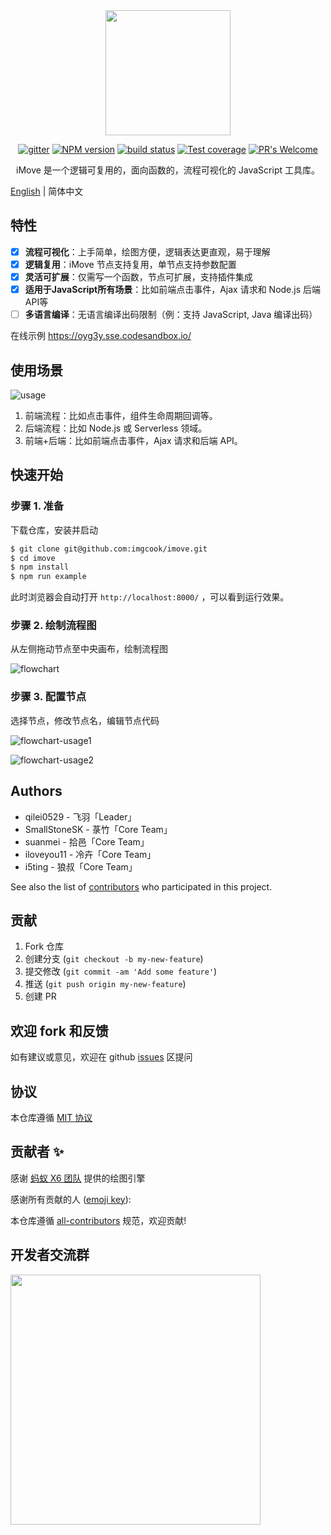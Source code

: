 <div align="center">
  <img src="https://ss1.bdstatic.com/70cFuXSh_Q1YnxGkpoWK1HF6hhy/it/u=3874775950,1064987171&fm=26&gp=0.jpg" width="200px">
  
  [![gitter][gitter-image]][gitter-url]
  [![NPM version][npm-image]][npm-url]
  [![build status][travis-image]][travis-url]
  [![Test coverage][coveralls-image]][coveralls-url]
  [![PR's Welcome][pr-welcoming-image]][pr-welcoming-url]

</div>

<p align="center">
  iMove 是一个逻辑可复用的，面向函数的，流程可视化的 JavaScript 工具库。
</p>

[English](./README.en-US.md) | 简体中文

## 特性

- [x] **流程可视化**：上手简单，绘图方便，逻辑表达更直观，易于理解
- [x] **逻辑复用**：iMove 节点支持复用，单节点支持参数配置
- [x] **灵活可扩展**：仅需写一个函数，节点可扩展，支持插件集成
- [x] **适用于JavaScript所有场景**：比如前端点击事件，Ajax 请求和 Node.js 后端 API等
- [ ] **多语言编译**：无语言编译出码限制（例：支持 JavaScript, Java 编译出码）

在线示例 https://oyg3y.sse.codesandbox.io/

## 使用场景

![usage](https://img.alicdn.com/imgextra/i1/O1CN01kRXnfQ1LFhesOA6cn_!!6000000001270-2-tps-2212-1166.png)

1. 前端流程：比如点击事件，组件生命周期回调等。
1. 后端流程：比如 Node.js 或 Serverless 领域。
1. 前端+后端：比如前端点击事件，Ajax 请求和后端 API。

## 快速开始

### 步骤 1. 准备

下载仓库，安装并启动

```bash
$ git clone git@github.com:imgcook/imove.git
$ cd imove
$ npm install
$ npm run example
```

<!-- markdown-link-check-disable -->
此时浏览器会自动打开 `http://localhost:8000/` ，可以看到运行效果。
<!-- markdown-link-check-enable -->

### 步骤 2. 绘制流程图

从左侧拖动节点至中央画布，绘制流程图

![flowchart](https://img.alicdn.com/tfs/TB1aoYe4pP7gK0jSZFjXXc5aXXa-3090-1806.jpg)

### 步骤 3. 配置节点

选择节点，修改节点名，编辑节点代码

![flowchart-usage1](https://img.alicdn.com/tfs/TB1z6DKoZieb18jSZFvXXaI3FXa-1924-1125.png)

![flowchart-usage2](https://img.alicdn.com/tfs/TB1lC26tTM11u4jSZPxXXahcXXa-1924-1125.png)

## Authors

* qilei0529 - 飞羽「Leader」
* SmallStoneSK - 菉竹「Core Team」
* suanmei - 拾邑「Core Team」
* iloveyou11 - 冷卉「Core Team」
* i5ting - 狼叔「Core Team」

See also the list of [contributors](https://github.com/imgcook/imove/graphs/contributors) who participated in this project.

## 贡献

1. Fork 仓库
2. 创建分支 (`git checkout -b my-new-feature`)
3. 提交修改 (`git commit -am 'Add some feature'`)
4. 推送 (`git push origin my-new-feature`)
5. 创建 PR

## 欢迎 fork 和反馈

如有建议或意见，欢迎在 github [issues](https://github.com/imgcook/imove/issues) 区提问

## 协议

本仓库遵循 [MIT 协议](http://www.opensource.org/licenses/MIT)

## 贡献者 ✨

感谢 [蚂蚁 X6 团队](https://github.com/antvis/X6) 提供的绘图引擎

感谢所有贡献的人 ([emoji key](https://allcontributors.org/docs/en/emoji-key)):

<!-- ALL-CONTRIBUTORS-LIST:START - Do not remove or modify this section -->
<!-- prettier-ignore-start -->
<!-- markdownlint-disable -->
<!-- markdownlint-restore -->
<!-- prettier-ignore-end -->
<!-- ALL-CONTRIBUTORS-LIST:END -->

本仓库遵循 [all-contributors](https://github.com/all-contributors/all-contributors) 规范，欢迎贡献!

[npm-image]: https://img.shields.io/npm/v/@imove/core.svg?style=flat-square
[npm-url]: https://www.npmjs.com/package/@imove/core
[travis-image]: https://img.shields.io/travis/imgcook/imove/master.svg?style=flat-square
[travis-url]: https://travis-ci.org/imgcook/imove/
[coveralls-image]: https://img.shields.io/codecov/c/github/imgcook/imove.svg?style=flat-square
[coveralls-url]: https://codecov.io/github/imgcook/imove?branch=master
[backers-image]: https://opencollective.com/imgcook/imove/backers/badge.svg?style=flat-square
[sponsors-image]: https://opencollective.com/imgcook/imove/sponsors/badge.svg?style=flat-square
[gitter-image]: https://img.shields.io/gitter/room/i5ting/imove.svg?style=flat-square
[gitter-url]: https://gitter.im/i5ting/imove?utm_source=badge&utm_medium=badge&utm_campaign=pr-badge&utm_content=badge
[#imgcook/imove]: https://webchat.freenode.net/?channels=#imgcook/imove
[pr-welcoming-image]: https://img.shields.io/badge/PRs-welcome-brightgreen.svg?style=flat-square
[pr-welcoming-url]: https://github.com/imgcook/imove/pull/new

## 开发者交流群

<img src="https://img.alicdn.com/imgextra/i3/O1CN01bXX2E41LqLLM1BZGH_!!6000000001350-2-tps-859-1184.png" width='400px'>
